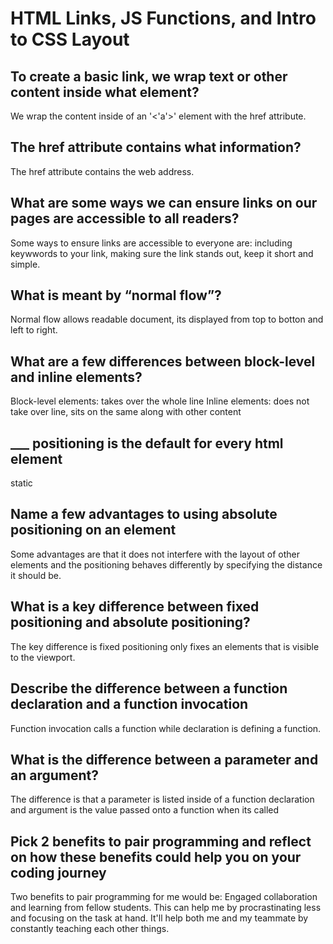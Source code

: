 # HTML Links, JS Functions, and Intro to CSS Layout

## To create a basic link, we wrap text or other content inside what element?

We wrap the content inside of an '<'a'>' element with the href attribute.

## The href attribute contains what information?

The href attribute contains the web address.

## What are some ways we can ensure links on our pages are accessible to all readers?

Some ways to ensure links are accessible to everyone are:
including keywwords to your link, making sure the link stands out, keep it short and simple.

## What is meant by “normal flow”?

Normal flow allows readable document, its displayed from top to botton and left to right.

## What are a few differences between block-level and inline elements?

Block-level elements: takes over the whole line
Inline elements: does not take over line, sits on the same along with other content

## ___ positioning is the default for every html element

static

## Name a few advantages to using absolute positioning on an element

Some advantages are that it does not interfere with the layout of other elements and the positioning behaves differently by specifying the distance it should be.

## What is a key difference between fixed positioning and absolute positioning?

The key difference is fixed positioning only fixes an elements that is visible to the viewport.

## Describe the difference between a function declaration and a function invocation

Function invocation calls a function while declaration is defining a function.

## What is the difference between a parameter and an argument?

The difference is that a parameter is listed inside of a function declaration and argument is the value passed onto a function when its called

## Pick 2 benefits to pair programming and reflect on how these benefits could help you on your coding journey

Two benefits to pair programming for me would be:
Engaged collaboration and learning from fellow students. This can help me by procrastinating less and focusing on the task at hand. It'll help both me and my teammate by constantly teaching each other things.
